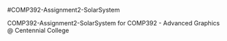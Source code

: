 #COMP392-Assignment2-SolarSystem

COMP392-Assignment2-SolarSystem for COMP392 - Advanced Graphics @ Centennial College
